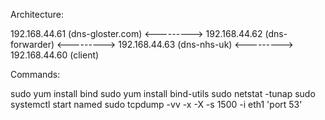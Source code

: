 Architecture:

192.168.44.61 (dns-gloster.com) <---------> 192.168.44.62 (dns-forwarder) <---------> 192.168.44.63 (dns-nhs-uk) <---------> 192.168.44.60 (client)

Commands:

sudo yum install bind
sudo yum install bind-utils
sudo netstat -tunap
sudo systemctl start named
sudo tcpdump -vv -x -X -s 1500 -i eth1 'port 53'
